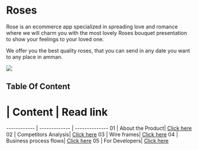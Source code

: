 # Roses

Rose is an ecommerce app specialized in spreading love and romance where we will charm you with the most lovely Roses bouquet presentation to show your feelings to your loved one.

We offer you the best quality roses, that you can send in any date you want to any place in amman.


![](https://flowergardenqtr.com/wp-content/uploads/2021/02/luxury-box-of-red-roses.jpg)



## Table Of Content

# | Content | Read link
------------ | ------------- | --------------
01 |  About the Product| [Click here](https://oebitw.github.io/flowers/articles/requirements)
02 | Competitors Analysis| [Click here](https://oebitw.github.io/flowers/articles/competitors)
03 | Wire frames| [Click here]()
04 | Business process flows| [Click here]()
05 | For Developers| [Click here]()
